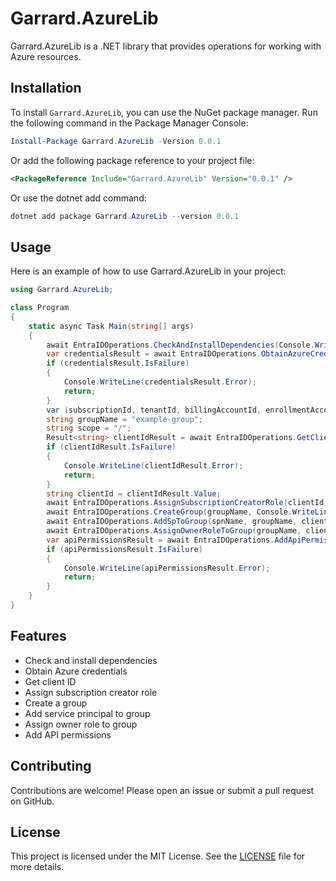 # Garrard.AzureLib

Garrard.AzureLib is a .NET library that provides operations for working with Azure resources.

## Installation

To install `Garrard.AzureLib`, you can use the NuGet package manager. Run the following command in the Package Manager Console:

```powershell
Install-Package Garrard.AzureLib -Version 0.0.1
```

Or add the following package reference to your project file:

```xml
<PackageReference Include="Garrard.AzureLib" Version="0.0.1" />
```

Or use the dotnet add command:

```powershell
dotnet add package Garrard.AzureLib --version 0.0.1
```

## Usage

Here is an example of how to use Garrard.AzureLib in your project:

```csharp
using Garrard.AzureLib;

class Program
{
    static async Task Main(string[] args)
    {
        await EntraIDOperations.CheckAndInstallDependencies(Console.WriteLine);
        var credentialsResult = await EntraIDOperations.ObtainAzureCredentials(Console.WriteLine);
        if (credentialsResult.IsFailure)
        {
            Console.WriteLine(credentialsResult.Error);
            return;
        }
        var (subscriptionId, tenantId, billingAccountId, enrollmentAccountId, spnName) = credentialsResult.Value;
        string groupName = "example-group";
        string scope = "/";
        Result<string> clientIdResult = await EntraIDOperations.GetClientId(spnName, Console.WriteLine);
        if (clientIdResult.IsFailure)
        {
            Console.WriteLine(clientIdResult.Error);
            return;
        }
        string clientId = clientIdResult.Value;
        await EntraIDOperations.AssignSubscriptionCreatorRole(clientId, Console.WriteLine);
        await EntraIDOperations.CreateGroup(groupName, Console.WriteLine);
        await EntraIDOperations.AddSpToGroup(spnName, groupName, clientId, Console.WriteLine);
        await EntraIDOperations.AssignOwnerRoleToGroup(groupName, clientId, scope, Console.WriteLine);
        var apiPermissionsResult = await EntraIDOperations.AddApiPermissions(clientId, Console.WriteLine);
        if (apiPermissionsResult.IsFailure)
        {
            Console.WriteLine(apiPermissionsResult.Error);
            return;
        }
    }
}
```

## Features

- Check and install dependencies
- Obtain Azure credentials
- Get client ID
- Assign subscription creator role
- Create a group
- Add service principal to group
- Assign owner role to group
- Add API permissions

## Contributing

Contributions are welcome! Please open an issue or submit a pull request on GitHub.

## License

This project is licensed under the MIT License. See the [LICENSE](https://github.com/garrardkitchen/azure-library/blob/main/LICENSE) file for more details.
